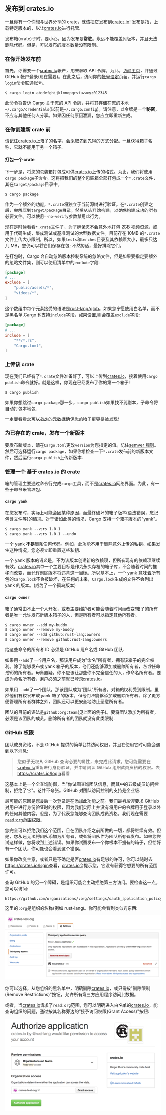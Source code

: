 ## 发布到 crates.io

一旦你有一个你想与世界分享的 crate，就该把它发布到[crates.io]! 发布是指，上载特定版本的，以让[crates.io]进行托管.

发布箱(crate)子时，要小心，因为发布是**常驻**。永远不能覆盖同版本，并且无法删除代码。但是，可以发布的版本数量没有限制。

### 在你开始发布前

首先，你需要一个[crates.io]帐户，用来获取 API 令牌。为此，[访问主页][crates.io]，并通过 GitHub 帐户登录(现在需要)。在此之后，访问你的[帐号设定](https://crates.io/me)页面，并运行`cargo login`命令联通账号。

```console
$ cargo login abcdefghijklmnopqrstuvwxyz012345
```

此命令将告诉 Cargo 关于您的 API 令牌，并将其存储在您的本地`~/.cargo/credentials`(以前是`~/.cargo/config`)。请注意，此令牌是一个**秘密**，不应与其他任何人分享。如果因任何原因泄漏，您应立即重新生成。

### 在你创建新 crate 前

请记住[crates.io]上箱子的名字，会采取先到先得的方式分配。一旦获得箱子名称，它就不能用于另一个箱子.

#### 打包一个 crate

下一步是，将您的包装箱打包成可供[crates.io]上传的格式。为此，我们将使用`cargo package`子命令。这将把我们的整个包装箱全部打包成一个`*.crate`文件，其在`target/package`目录中。

```console
$ cargo package
```

作为一个额外的功能，`*.crate`将独立于当前源树进行验证。在`*.crate`创建之后，会解压到`target/package`目录，然后从头开始构建，以确保构建成功的所有必要文件。可以使用`--no-verify`参数禁用此行为。

现在是时候看看`*.crate`文件了，为了确保您不会意外地打包 2GB 视频资源，或用于代码生成，集成测试或基准测试的大型数据文件。目前存在 10MB 的`*.crate`文件上传大小限制。所以，如果`tests`和`benches`目录及其依赖项大小，最多只达 几 MB，您仍可以将它们保存在包; 不然的话，最好排除它们。

在打包时，Cargo 会自动忽略版本控制系统的忽略文件，但是如果要指定要额外的忽略文件集，则可以使用清单中的`exclude`字段:

```toml
[package]
# ...
exclude = [
    "public/assets/*",
    "videos/*",
]
```

这个数组中每个元素接受的语法是[rust-lang/glob](https://github.com/rust-lang/glob)。如果您宁愿使用白名单，而不是黑名单,Cargo 也支持`include`字段，如果设置,则会覆盖`exclude`字段:

```toml
[package]
# ...
include = [
    "**/*.rs",
    "Cargo.toml",
]
```

### 上传该 crate

现在我们已经有了`*.crate`文件准备好了，可以上传到[crates.io]，接着使用`cargo publish`命令就好。就是这样，你现在已经发布了你的第一个箱子!

```console
$ cargo publish
```

如果你想跳过`cargo package`那一步，`cargo publish`如果找不到副本，子命令将自动打包本地包.

一定要看看[您可以指定的元数据](./manifest.md#package-metadata)确保您的箱子更容易被发现!

### 为已存在的 crate，发布一个新版本

要发布新版本，请在`Cargo.toml`更改`version`为您指定的值。记住[semver 规则](./manifest.md#the-version-field)。然后可选择运行`cargo package`，如果你想检查一下`*.crate`发布前的新版本文件，然后运行`cargo publish`上传新版本.

### 管理一个 基于 crates.io 的 crate

箱的管理主要通过命令行完成`cargo`工具，而不是[crates.io]网络界面。为此，有一些子命令来管理包.

#### `cargo yank`

在您发布时，实际上可能会因某种原因，而最终破坏的箱子版本(语法错误，忘记包含文件等)的情况。对于诸如此类的情况，Cargo 支持一个箱子版本的"yank"。

```console
$ cargo yank --vers 1.0.1
$ cargo yank --vers 1.0.1 --undo
```

一个 yank **不是**删除任何代码。例如，此功能不用于删除意外上传的私钥。如果发生这种情况，您必须立即重置这些私钥.

一个 yank 版本的语义是，不为该版本创建新的依赖项，但所有现有的依赖项继续有效。[crates.io]其中一个主要目标是作为永久存档的箱子库，不会随着时间的推移而改变，而允许删除版本将违背这一目标。所以基本上，一个 yank 意味着所有包的`Cargo.lock`不会被破坏，在任何的未来，`Cargo.lock`生成的文件不会列出 yank 的版本。(成为了一个孤岛版本)

#### `cargo owner`

箱子通常由不止一个人开发，或者主要维护者可能会随着时间而改变!箱子的所有者是唯一允许发布新版本箱子的人，但是所有者可以指定其他所有者。

```console
$ cargo owner --add my-buddy
$ cargo owner --remove my-buddy
$ cargo owner --add github:rust-lang:owners
$ cargo owner --remove github:rust-lang:owners
```

给这些命令的所有者 ID 必须是 GitHub 用户名或 GitHub 团队.

如果用`--add`了一个用户名，那该用户成为"命名"所有者，拥有该箱子的完全权利。除了能够发布或 yank 箱子的版本，他们还能够添加或删除所有者，*包含*任命*他们*的所有者。毋庸置疑，你不应该让那些你不完全信任的人，作命名所有者。要成为命名所有者，用户必须之前就已登录[crates.io]。

如果用`--add`了一个团队，那该团队成为"团队"所有者，对箱的权利受到限制。虽然他们有权发布或 yank 箱子的版本，但他们*不*能够添加或删除所有者。除了更方便管理所有者群体之外，团队还可以更安全地防止恶意所有者。

团队的目前的语法是`github:org:team`(见上面的例子)。要将团队添加为所有者，必须是该团队的成员。删除所有者的团队就没有此类限制.

### GitHub 权限

团队成员资格，不是 GitHub 提供的简单公共访问权限，并且在使用它时可能会遇到以下消息:

> 您似乎无权从 GitHub 查询必要的属性，来完成此请求。您可能需要在[crates.io]重新进行身份验证，并申请阅读 GitHub 组织成员资格的权限。去<https://crates.io/login>看看

这基本上是一个全查询防御，当"你试图查询团队信息，而其中的五级成员访问控制，拒绝了它"。这并不夸张。GitHub 对团队访问控制的支持是企业级.

最可能的原因是您最后一次登录是在添加此功能之前。我们最初*没有*要求 GitHub 对用户进行身份验证时的权限，因为我们实际上并没有将用户的令牌用于登录以外的任何其他内容。但是，为了代表您能够查询团队成员资格，我们现在需要[`read:org`范围权限][oauth-scopes]。

您完全可以拒绝我们这个范围，且在团队介绍之前所做的一切，都将继续有效。但是，您永远无法将团队添加为所有者，或者将团队作为团队所有者发布。如果您尝试这样做，您将收到上述错误。如果你试图发布一个你根本不拥有的箱子，但恰好有一个团队，你可能也会看到这个错误。

如果你改变主意，或者只是不确定是否[crates.io]有足够的许可，你可以随时去<https://crates.io/login>查看，[crates.io]会提示您，它没有获得它想要的所有范围许可。

查询 GitHub 的另一个障碍，是组织可能会主动拒绝第三方访问。要检查这一点，您可以访问:

```
https://github.com/organizations/:org/settings/oauth_application_policy
```

这里的`:org`是组织的名称(例如 rust-lang)。你可能会看到类似的东西:

![Organization Access Control](../images/org-level-acl.png)

你可以选择，从您组织的黑名单中，明确删除[crates.io]，或只需按"删除限制(Remove Restrictions)"按钮，允许所有第三方应用程序访问此数据。

或者，当[crates.io]请求了`read:org`范围，您可以明确进入白名单的[crates.io]，能查询组织的问题，通过按其名称旁边的"授予访问权限(Grant Access)"按钮:

![Authentication Access Control](../images/auth-level-acl.png)

[crates.io]: https://crates.io/
[oauth-scopes]: https://developer.github.com/apps/building-oauth-apps/understanding-scopes-for-oauth-apps/
